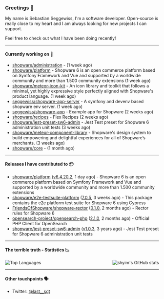 ### Greetings 👋

My name is Sebastian Seggewiss, I'm a software developer.
Open-source is really close to my heart and I am always looking for new projects I can support.

Feel free to check out what I have been doing recently!

---

#### Currently working on 💪

- [shopware/administration](https://github.com/shopware/administration) -  (1 week ago)
- [shopware/platform](https://github.com/shopware/platform) - Shopware 6 is an open commerce platform based on Symfony Framework and Vue and supported by a worldwide community and more than 1.500 community extensions (1 week ago)
- [shopware/meteor-icon-kit](https://github.com/shopware/meteor-icon-kit) - An icon library and toolkit that follows a minimal, yet highly expressive style perfectly aligned with Shopware&#39;s product language. (1 week ago)
- [seggewiss/shopware-app-server](https://github.com/seggewiss/shopware-app-server) - A symfony and devenv based shopware env server. (1 week ago)
- [seggewiss/shopware-app](https://github.com/seggewiss/shopware-app) - Example app for Shopware (2 weeks ago)
- [shopware/recipes](https://github.com/shopware/recipes) - Flex Recipes (2 weeks ago)
- [shopware/jest-preset-sw6-admin](https://github.com/shopware/jest-preset-sw6-admin) - Jest Test preset for Shopware 6 administration unit tests (3 weeks ago)
- [shopware/meteor-component-library](https://github.com/shopware/meteor-component-library) - Shopware&#39;s design system to build empowering and delightful experiences for all of Shopware’s merchants. (3 weeks ago)
- [shopware/core](https://github.com/shopware/core) -  (1 month ago)

---

#### Releases I have contributed to 📦

- [shopware/platform](https://github.com/shopware/platform) ([v6.4.20.2](https://github.com/shopware/platform/releases/tag/v6.4.20.2), 1 day ago) - Shopware 6 is an open commerce platform based on Symfony Framework and Vue and supported by a worldwide community and more than 1.500 community extensions
- [shopware/e2e-testsuite-platform](https://github.com/shopware/e2e-testsuite-platform) ([7.0.5](https://github.com/shopware/e2e-testsuite-platform/releases/tag/7.0.5), 3 weeks ago) - This package contains the e2e platform test suite for Shopware 6 using Cypress
- [FriendsOfShopware/shopware-rector](https://github.com/FriendsOfShopware/shopware-rector) ([0.1.0](https://github.com/FriendsOfShopware/shopware-rector/releases/tag/0.1.0), 2 months ago) - Rector rules for Shopware 6
- [opensearch-project/opensearch-php](https://github.com/opensearch-project/opensearch-php) ([2.1.0](https://github.com/opensearch-project/opensearch-php/releases/tag/2.1.0), 2 months ago) - Official PHP Client for OpenSearch
- [shopware/jest-preset-sw6-admin](https://github.com/shopware/jest-preset-sw6-admin) ([v1.0.3](https://github.com/shopware/jest-preset-sw6-admin/releases/tag/v1.0.3), 3 years ago) - Jest Test preset for Shopware 6 administration unit tests

---

#### The terrible truth - Statistics 📉

<img align="right" alt="shyim's GitHub stats" src="https://github-readme-stats.vercel.app/api?username=seggewiss&count_private=1&show_icons=true&" />

![Top Languages](https://github-readme-stats.vercel.app/api/top-langs/?username=seggewiss)

---

#### Other touchpoints 🗣

- Twitter: [@last__sgt](https://twitter.com/last__sgt)
